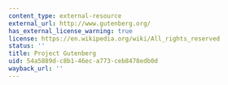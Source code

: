 ```yaml
---
content_type: external-resource
external_url: http://www.gutenberg.org/
has_external_license_warning: true
license: https://en.wikipedia.org/wiki/All_rights_reserved
status: ''
title: Project Gutenberg
uid: 54a5889d-c8b1-46ec-a773-ceb8478edb0d
wayback_url: ''
---
```

